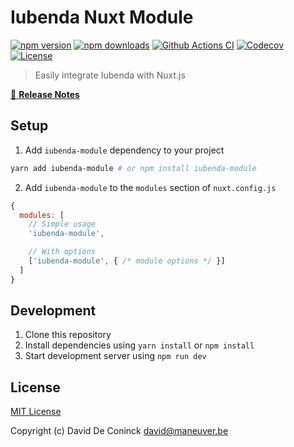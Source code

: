 # Iubenda Nuxt Module

[![npm version][npm-version-src]][npm-version-href]
[![npm downloads][npm-downloads-src]][npm-downloads-href]
[![Github Actions CI][github-actions-ci-src]][github-actions-ci-href]
[![Codecov][codecov-src]][codecov-href]
[![License][license-src]][license-href]

> Easily integrate Iubenda with Nuxt.js

[📖 **Release Notes**](./CHANGELOG.md)

## Setup

1. Add `iubenda-module` dependency to your project

```bash
yarn add iubenda-module # or npm install iubenda-module
```

2. Add `iubenda-module` to the `modules` section of `nuxt.config.js`

```js
{
  modules: [
    // Simple usage
    'iubenda-module',

    // With options
    ['iubenda-module', { /* module options */ }]
  ]
}
```

## Development

1. Clone this repository
2. Install dependencies using `yarn install` or `npm install`
3. Start development server using `npm run dev`

## License

[MIT License](./LICENSE)

Copyright (c) David De Coninck <david@maneuver.be>

<!-- Badges -->
[npm-version-src]: https://img.shields.io/npm/v/iubenda-module/latest.svg
[npm-version-href]: https://npmjs.com/package/iubenda-module

[npm-downloads-src]: https://img.shields.io/npm/dt/iubenda-module.svg
[npm-downloads-href]: https://npmjs.com/package/iubenda-module

[github-actions-ci-src]: https://github.com/maneuver-agency/iubenda-nuxt-module/workflows/ci/badge.svg
[github-actions-ci-href]: https://github.com/maneuver-agency/iubenda-nuxt-module/actions?query=workflow%3Aci

[codecov-src]: https://img.shields.io/codecov/c/github/maneuver-agency/iubenda-nuxt-module.svg
[codecov-href]: https://codecov.io/gh/maneuver-agency/iubenda-nuxt-module

[license-src]: https://img.shields.io/npm/l/iubenda-module.svg
[license-href]: https://npmjs.com/package/iubenda-module
